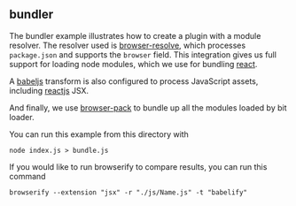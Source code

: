 ## bundler

The bundler example illustrates how to create a plugin with a module resolver.  The resolver used is [browser-resolve](https://github.com/defunctzombie/node-browser-resolve), which processes `package.json` and supports the `browser` field. This integration gives us full support for loading node modules, which we use for bundling [react](https://facebook.github.io/reactjs).

A [babeljs](https://babeljs.io/) transform is also configured to process JavaScript assets, including [reactjs](https://facebook.github.io/react/docs/getting-started.html) JSX.

And finally, we use [browser-pack](https://github.com/substack/browser-pack) to bundle up all the modules loaded by bit loader.

You can run this example from this directory with
```
node index.js > bundle.js
```

If you would like to run browserify to compare results, you can run this command
```
browserify --extension "jsx" -r "./js/Name.js" -t "babelify"
```
